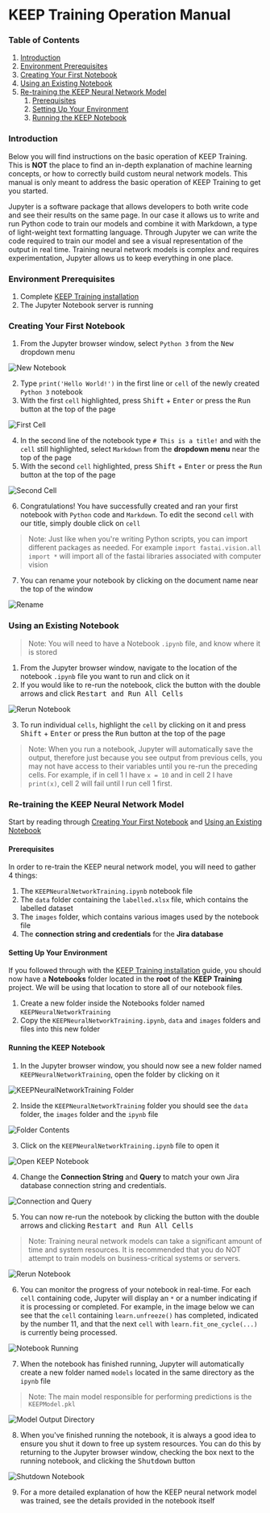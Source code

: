 # KEEP Training Operation Manual
### Table of Contents
1. [Introduction](#Introduction)
2. [Environment Prerequisites](#EnvironmentPrerequisites)
3. [Creating Your First Notebook](#CreateFirstNotebook)
4. [Using an Existing Notebook](#UseExistingNotebook)
5. [Re-training the KEEP Neural Network Model](#RetrainKEEPModel)
	1. [Prerequisites](#KEEPPrerequisites)
	2. [Setting Up Your Environment](#KEEPEnvironmentSetup)
	3. [Running the KEEP Notebook](#RunningKEEPNotebook)

### <a id="Introduction">Introduction</a>
Below you will find instructions on the basic operation of KEEP Training. This is **NOT** the place to find an in-depth explanation of machine learning concepts, or how to correctly build custom neural network models. This manual is only meant to address the basic operation of KEEP Training to get you started.

Jupyter is a software package that allows developers to both write code and see their results on the same page. In our case it allows us to write and run Python code to train our models and combine it with Markdown, a type of light-weight text formatting language. Through Jupyter we can write the code required to train our model and see a visual representation of the output in real time. Training neural network models is complex and requires experimentation, Jupyter allows us to keep everything in one place.

### <a id="EnvironmentPrerequisites">Environment Prerequisites</a>
1. Complete [KEEP Training installation](https://github.com/alechume/CGI_KEEPV1/blob/main/Documentation/KEEPTrainingInstallation.md)
2. The Jupyter Notebook server is running

### <a id="CreateFirstNotebook">Creating Your First Notebook</a>
1. From the Jupyter browser window, select `Python 3` from the <kbd>New</kbd> dropdown menu

![New Notebook](Images/KEEPTrainingOperationManual/NewNotebook.jpg)

2. Type `print('Hello World!')` in the first line or `cell` of the newly created `Python 3` notebook
3. With the first `cell` highlighted, press <kbd>Shift</kbd> + <kbd>Enter</kbd> or press the <kbd>Run</kbd> button at the top of the page

![First Cell](Images/KEEPTrainingOperationManual/FirstCell.jpg)

4. In the second line of the notebook type `# This is a title!` and with the `cell` still highlighted, select `Markdown` from the **dropdown menu** near the top of the page
5. With the second `cell` highlighted, press <kbd>Shift</kbd> + <kbd>Enter</kbd> or press the <kbd>Run</kbd> button at the top of the page

![Second Cell](Images/KEEPTrainingOperationManual/SecondCell.jpg)

6. Congratulations! You have successfully created and ran your first notebook with `Python` code and `Markdown`. To edit the second `cell` with our title, simply double click on `cell`
> Note: Just like when you're writing Python scripts, you can import different packages as needed. For example `import fastai.vision.all import *` will import all of the fastai libraries associated with computer vision
7. You can rename your notebook by clicking on the document name near the top of the window

![Rename](Images/KEEPTrainingOperationManual/Rename.jpg)

### <a id="UseExistingNotebook">Using an Existing Notebook</a>
> Note: You will need to have a Notebook `.ipynb` file, and know where it is stored
1. From the Jupyter browser window, navigate to the location of the notebook `.ipynb` file you want to run and click on it
2. If you would like to re-run the notebook, click the button with the double arrows and click <kbd>Restart and Run All Cells</kbd>

![Rerun Notebook](Images/KEEPTrainingOperationManual/RerunNotebook.jpg)

3. To run individual `cells`, highlight the `cell` by clicking on it and press <kbd>Shift</kbd> + <kbd>Enter</kbd> or press the <kbd>Run</kbd> button at the top of the page
> Note: When you run a notebook, Jupyter will automatically save the output, therefore just because you see output from previous cells, you may not have access to their variables until you re-run the preceding cells. For example, if in cell 1 I have `x = 10` and in cell 2 I have `print(x)`, cell 2 will fail until I run cell 1 first.

### <a id="RetrainKEEPModel">Re-training the KEEP Neural Network Model</a>
Start by reading through [Creating Your First Notebook](#CreateFirstNotebook) and [Using an Existing Notebook](#UseExistingNotebook)

#### <a id="KEEPPrerequisites">Prerequisites</a>
In order to re-train the KEEP neural network model, you will need to gather 4 things:
1. The `KEEPNeuralNetworkTraining.ipynb` notebook file
2. The `data` folder containing the `labelled.xlsx` file, which contains the labelled dataset
3. The `images` folder, which contains various images used by the notebook file
4. The **connection string and credentials** for the **Jira database**

#### <a id="KEEPEnvironmentSetup">Setting Up Your Environment</a>
If you followed through with the [KEEP Training installation](https://github.com/alechume/CGI_KEEPV1/blob/main/Documentation/KEEPTrainingInstallation.md) guide, you should now have a **Notebooks** folder located in the **root** of the **KEEP Training** project. We will be using that location to store all of our notebook files.
1. Create a new folder inside the Notebooks folder named `KEEPNeuralNetworkTraining`
2. Copy the `KEEPNeuralNetworkTraining.ipynb`, `data` and `images` folders and files into this new folder

#### <a id="RunningKEEPNotebook">Running the KEEP Notebook</a>
1. In the Jupyter browser window, you should now see a new folder named `KEEPNeuralNetworkTraining`, open the folder by clicking on it

![KEEPNeuralNetworkTraining Folder](Images/KEEPTrainingOperationManual/KEEPNeuralNetworkTrainingFolder.jpg)

2. Inside the `KEEPNeuralNetworkTraining` folder you should see the `data` folder, the `images` folder and the `ipynb` file

![Folder Contents](Images/KEEPTrainingOperationManual/FolderContents.jpg)

3. Click on the `KEEPNeuralNetworkTraining.ipynb` file to open it

![Open KEEP Notebook](Images/KEEPTrainingOperationManual/OpenKEEPNotebook.jpg)

4. Change the **Connection String** and **Query** to match your own Jira database connection string and credentials.

![Connection and Query](Images/KEEPTrainingOperationManual/ConnectionAndQuery.jpg)

5. You can now re-run the notebook by clicking the button with the double arrows and clicking <kbd>Restart and Run All Cells</kbd>
> Note: Training neural network models can take a significant amount of time and system resources. It is recommended that you do NOT attempt to train models on business-critical systems or servers.

![Rerun Notebook](Images/KEEPTrainingOperationManual/RerunNotebook.jpg)

6. You can monitor the progress of your notebook in real-time. For each `cell` containing code, Jupyter will display an `*` or a number indicating if it is processing or completed. For example, in the image below we can see that the `cell` containing `learn.unfreeze()` has completed, indicated by the number 11, and that the next `cell` with `learn.fit_one_cycle(...)` is currently being processed.

![Notebook Running](Images/KEEPTrainingOperationManual/NotebookRunning.jpg)

7. When the notebook has finished running, Jupyter will automatically create a new folder named `models` located in the same directory as the `ipynb` file
> Note: The main model responsible for performing predictions is the `KEEPModel.pkl`

![Model Output Directory](Images/KEEPTrainingOperationManual/ModelOutputDirectory.jpg)

8. When you've finished running the notebook, it is always a good idea to ensure you shut it down to free up system resources. You can do this by returning to the Jupyter browser window, checking the box next to the running notebook, and clicking the <kbd>Shutdown</kbd> button

![Shutdown Notebook](Images/KEEPTrainingOperationManual/ShutdownNotebook.jpg)

9. For a more detailed explanation of how the KEEP neural network model was trained, see the details provided in the notebook itself
